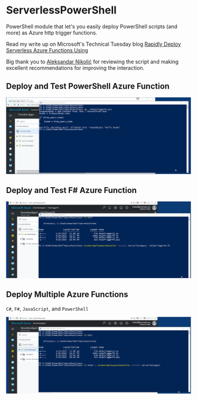 # ServerlessPowerShell
PowerShell module that let's you easily deploy PowerShell scripts (and more) as Azure http trigger functions.

Read my write up on Microsoft's Technical Tuesday blog
[Rapidly Deploy Serverless Azure Functions Using](https://blogs.msdn.microsoft.com/mvpawardprogram/2017/08/15/serverless-azure-functions/
)

Big thank you to [Aleksandar Nikolić](https://twitter.com/alexandair) for reviewing the script and making excellent recommendations for improving the interaction.

## Deploy and Test PowerShell Azure Function
![](./media/InvokeDeployAzureFunction.gif)

## Deploy and Test F# Azure Function

![](./media/DeployFS.gif)

## Deploy Multiple Azure Functions
`C#`, `F#`, `JavaScript`, and `PowerShell`

![](./media/DeployMultiple.gif)